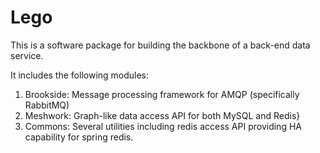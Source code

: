 # Lego

This is a software package for building the backbone of a back-end data service.

It includes the following modules:

1. Brookside: Message processing framework for AMQP (specifically RabbitMQ)
2. Meshwork:  Graph-like data access API for both MySQL and Redis}
3. Commons:   Several utilities including redis access API providing HA capability for spring redis.

